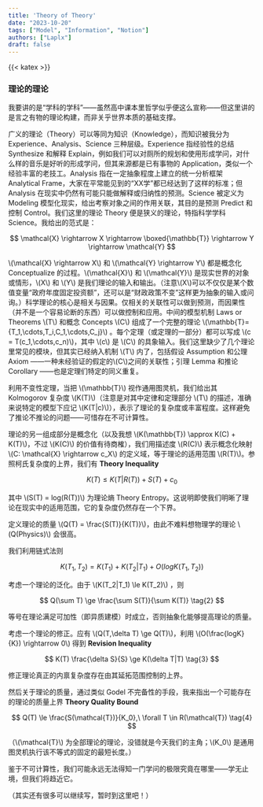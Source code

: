 ```yaml
---
title: 'Theory of Theory'
date: "2023-10-20"
tags: ["Model", "Information", "Notion"]
authors: ["Laplx"]
draft: false
---
```

{{< katex >}}
### 理论的理论

我要讲的是“学科的学科”——虽然高中课本里哲学似乎便这么宣称——但这里讲的是言之有物的理论构建，而非关乎世界本质的基础支撑。

广义的理论（Theory）可以等同为知识（Knowledge），而知识被我分为 Experience、Analysis、Science 三种层级。Experience 指经验性的总结 Synthesize 和解释 Explain，例如我们可以对厕所的规划和使用形成学问，对什么样的音乐是好听的形成学问，但其来源都是已有事物的 Application，类似一个经验丰富的老技工。Analysis 指在一定抽象程度上建立的统一分析框架 Analytical Frame，大家在平常能见到的“XX学”都已经达到了这样的标准；但 Analysis 在现实中仍然有可能只能做解释或归纳性的预测。Science 被定义为 Modeling 模型化现实，给出考察对象之间的作用关联，其目的是预测 Predict 和控制 Control。我们这里的理论 Theory 便是狭义的理论，特指科学学科 Science。我给出的范式是：

$$
\mathcal{X} \rightarrow X \rightarrow \boxed{\mathbb{T}} \rightarrow Y \rightarrow \mathcal{Y}
$$

\\(\mathcal{X} \rightarrow X\\) 和 \\(\mathcal{Y} \rightarrow Y\\) 都是概念化 Conceptualize 的过程。\\(\mathcal{X}\\) 和 \\(\mathcal{Y}\\) 是现实世界的对象或情形，\\(X\\) 和 \\(Y\\) 是我们理论的输入和输出。（注意\\(X\\)可以不仅仅是某个数值变量“政府年度固定投资额”，还可以是“财政政策不变”这样更为抽象的输入或问询。）科学理论的核心是相关与因果。仅相关的关联性可以做到预测，而因果性（并不是一个容易论断的东西）可以做控制和应用。中间的模型机制 Laws or Theorems \\(T\\) 和概念 Concepts \\(C\\) 组成了一个完整的理论 \\(\mathbb{T}=\{T_1,\cdots,T_i,C_1,\cdots,C_j\}\\) 。每个定理（或定理的一部分）都可以写成 \\(c = T(c_1,\cdots,c_n)\\)，其中 \\(c\\) 是 \\(C\\) 的具象输入。我们这里缺少了几个理论里常见的模块，但其实已经纳入机制 \\(T\\) 内了，包括假设 Assumption 和公理 Axiom ——一种未经验证的假定的\\(C\\)之间的关联性；引理 Lemma 和推论 Corollary ——也是定理们特定的同义重复。

利用不变性定理，当把 \\(\mathbb{T}\\) 视作通用图灵机，我们给出其 Kolmogorov 复杂度 \\(K(T)\\)（注意是对其中定律和定理部分 \\(T\\) 的描述，准确来说特定的模型下应记 \\(K(T|c)\\)），表示了理论的复杂度或丰富程度。这样避免了推论不推论的问题——可惜存在不可计算性。

理论的另一组成部分是概念化（以及我想 \\(K(\mathbb{T}) \approx K(C) + K(T)\\)，不过 \\(K(C)\\) 的价值有待商榷），我们用描述度 \\(R(C)\\) 表示概念化映射 \\(C: \mathcal{X} \rightarrow c_X\\) 的定义域，等于理论的适用范围 \\(R(T)\\)。参照柯氏复杂度的上界，我们有 **Theory Inequality** 

$$
K(T) \le K(T|R(T)) +  S(T) + c_0 \tag{1}
$$

其中 \\(S(T) = log(R(T))\\) 为理论熵 Theory Entropy。这说明即使我们明晰了理论在现实中的适用范围，它的复杂度仍然存在一个下界。

定义理论的质量 \\(Q(T) = \frac{S(T)}{K(T)}\\)，由此不难料想物理学的理论 \\(Q(Physics)\\) 会很高。

我们利用链式法则

$$
K(T_1,T_2) = K(T_1) + K(T_2|T_1) + O(logK(T_1,T_2))
$$

考虑一个理论的泛化。由于 \\(K(T_2|T_1) \le K(T_2)\\) ，则

$$
Q(\sum T) \ge \frac{\sum S(T)}{\sum K(T)} \tag{2}
$$

等号在理论满足可加性（即异质建模）时成立，否则抽象化能够提高理论的质量。

考虑一个理论的修正。应有 \\(Q(T,\delta T) \ge Q(T)\\)，利用 \\(O(\frac{logK}{K}) \rightarrow 0\\) 得到 **Revision Inequality**

$$
K(T) \frac{\delta S}{S} \ge K(\delta T|T) \tag{3}
$$

修正理论真正的内禀复杂度存在由其延拓范围控制的上界。

然后关于理论的质量，通过类似 Godel 不完备性的手段，我来指出一个可能存在的理论的质量上界 **Theory Quality Bound**

$$
Q(T) \le \frac{S(\mathcal{T})}{K_0},\ \forall T \in R(\mathcal{T}) \tag{4}
$$

（\\(\mathcal{T}\\) 为全部理论的理论，没错就是今天我们的主角；\\(K_0\\) 是通用图灵机执行该不等式的固定的最短长度。）

鉴于不可计算性，我们可能永远无法得知一门学问的极限究竟在哪里——学无止境，但我们将趋近它。

（其实还有很多可以继续写，暂时到这里吧！）